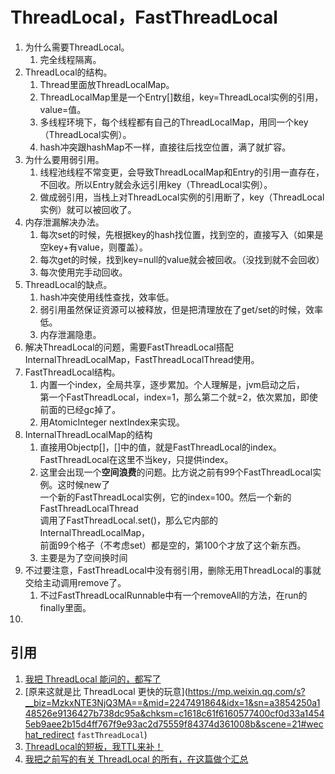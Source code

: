# ThreadLocal，FastThreadLocal

1. 为什么需要ThreadLocal。
   1. 完全线程隔离。
2. ThreadLocal的结构。
   1. Thread里面放ThreadLocalMap。
   2. ThreadLocalMap里是一个Entry[]数组，key=ThreadLocal实例的引用，value=值。 
   3. 多线程环境下，每个线程都有自己的ThreadLocalMap，用同一个key（ThreadLocal实例）。
   4. hash冲突跟hashMap不一样，直接往后找空位置，满了就扩容。
3. 为什么要用弱引用。
   1. 线程池线程不常变更，会导致ThreadLocalMap和Entry的引用一直存在，不回收。所以Entry就会永远引用key（ThreadLocal实例）。
   2. 做成弱引用，当栈上对ThreadLocal实例的引用断了，key（ThreadLocal实例）就可以被回收了。
4. 内存泄漏解决办法。
   1. 每次set的时候，先根据key的hash找位置，找到空的，直接写入（如果是空key+有value，则覆盖）。
   2. 每次get的时候，找到key=null的value就会被回收。（没找到就不会回收）
   3. 每次使用完手动回收。
5. ThreadLocal的缺点。
   1. hash冲突使用线性查找，效率低。
   2. 弱引用虽然保证资源可以被释放，但是把清理放在了get/set的时候，效率低。
   3. 内存泄漏隐患。
6. 解决ThreadLocal的问题，需要FastThreadLocal搭配InternalThreadLocalMap，FastThreadLocalThread使用。
7. FastThreadLocal结构。
   1. 内置一个index，全局共享，逐步累加。个人理解是，jvm启动之后，  
   第一个FastThreadLocal，index=1，那么第二个就=2，依次累加，即使前面的已经gc掉了。
   2. 用AtomicInteger nextIndex来实现。 
8. InternalThreadLocalMap的结构
   1. 直接用Objectp[]，[]中的值，就是FastThreadLocal的index。FastThreadLocal在这里不当key，只提供index。
   2. 这里会出现一个**空间浪费**的问题。比方说之前有99个FastThreadLocal实例。这时候new了  
      一个新的FastThreadLocal实例，它的index=100。然后一个新的FastThreadLocalThread  
      调用了FastThreadLocal.set()，那么它内部的InternalThreadLocalMap，  
      前面99个格子（不考虑set）都是空的，第100个才放了这个新东西。
   3. 主要是为了空间换时间
9. 不过要注意，FastThreadLocal中没有弱引用，删除无用ThreadLocal的事就交给主动调用remove了。
   1. 不过FastThreadLocalRunnable中有一个removeAll的方法，在run的finally里面。
10. 

## 引用
1. [我把 ThreadLocal 能问的，都写了](https://mp.weixin.qq.com/s?__biz=MzkxNTE3NjQ3MA==&mid=2247491733&idx=1&sn=2a4efe9f12a6d3009d89d703e7dadaa5&chksm=c1618decf61604fa0eb46bb65e31248db2bd555527dc558b19c5a60a2be634a24e5e1bc79e0c&scene=21#wechat_redirect)
2. [原来这就是比 ThreadLocal 更快的玩意](https://mp.weixin.qq.com/s?__biz=MzkxNTE3NjQ3MA==&mid=2247491864&idx=1&sn=a3854250a148526e9136427b738dc95a&chksm=c1618c61f6160577400cf0d33a14545eb9aee2b15d4ff767f9e93ac2d75559f84374d361008b&scene=21#wechat_redirect `fastThreadLocal`)
3. [ThreadLocal的短板，我TTL来补！](https://mp.weixin.qq.com/s?__biz=MzkxNTE3NjQ3MA==&mid=2247492913&idx=1&sn=3a5efee12ca65f3c3113930b1f0e35d0&chksm=c1618848f616015e20a316cc7cbd81806f2d853c314385af36ce1ff4a6adc797b1b822009050&scene=178&cur_album_id=2058599863742758913#rd)
4. [我把之前写的有关 ThreadLocal 的所有，在这篇做个汇总](https://mp.weixin.qq.com/s/bECVeuxE-WIYmvXbF2V3QA)